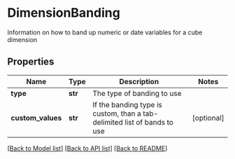 # DimensionBanding

Information on how to band up numeric or date variables for a cube dimension

## Properties
Name | Type | Description | Notes
------------ | ------------- | ------------- | -------------
**type** | **str** | The type of banding to use | 
**custom_values** | **str** | If the banding type is custom, than a tab-delimited list of bands to use | [optional] 

[[Back to Model list]](../README.md#documentation-for-models) [[Back to API list]](../README.md#documentation-for-api-endpoints) [[Back to README]](../README.md)


